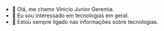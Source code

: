 - 👋 Olá, me chamo Vinicio Junior Geremia.
- 👀 Eu sou interessado em tecnologias em geral.
- 🌱 Estou sempre ligado nas informações sobre tecnologias.

<!---
VinicioJuniorGeremia/VinicioJuniorGeremia is a ✨ special ✨ repository because its `README.md` (this file) appears on your GitHub profile.
You can click the Preview link to take a look at your changes.
--->
